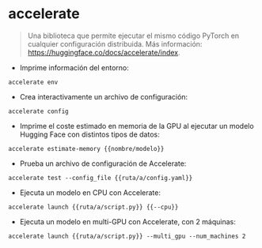 # accelerate

> Una biblioteca que permite ejecutar el mismo código PyTorch en cualquier configuración distribuida.
> Más información: <https://huggingface.co/docs/accelerate/index>.

- Imprime información del entorno:

`accelerate env`

- Crea interactivamente un archivo de configuración:

`accelerate config`

- Imprime el coste estimado en memoria de la GPU al ejecutar un modelo Hugging Face con distintos tipos de datos:

`accelerate estimate-memory {{nombre/modelo}}`

- Prueba un archivo de configuración de Accelerate:

`accelerate test --config_file {{ruta/a/config.yaml}}`

- Ejecuta un modelo en CPU con Accelerate:

`accelerate launch {{ruta/a/script.py}} {{--cpu}}`

- Ejecuta un modelo en multi-GPU con Accelerate, con 2 máquinas:

`accelerate launch {{ruta/a/script.py}} --multi_gpu --num_machines 2`
